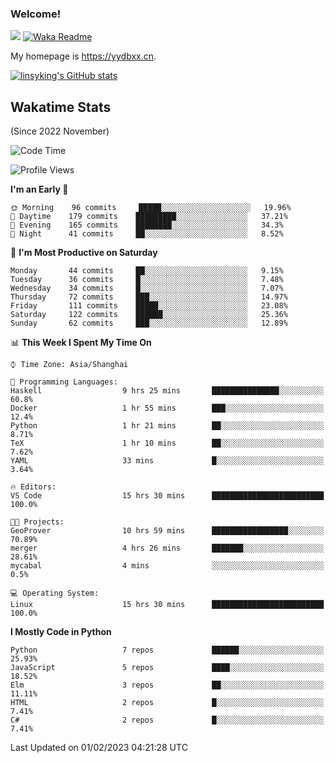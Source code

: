 ### Welcome!

![](https://visitor-badge.glitch.me/badge?page_id=linsyking.linsyking)
[![Waka Readme](https://github.com/linsyking/linsyking/actions/workflows/waka-readme.yml/badge.svg)](https://github.com/linsyking/linsyking/actions/workflows/waka-readme.yml)

My homepage is <https://yydbxx.cn>.

[![linsyking's GitHub stats](https://github-readme-stats.vercel.app/api?username=linsyking&show_icons=true&theme=onedark)](https://github.com/anuraghazra/github-readme-stats)

## Wakatime Stats

(Since 2022 November)

<!--START_SECTION:waka-->
![Code Time](http://img.shields.io/badge/Code%20Time-138%20hrs%2035%20mins-blue)

![Profile Views](http://img.shields.io/badge/Profile%20Views-0-blue)

**I'm an Early 🐤** 

```text
🌞 Morning    96 commits     █████░░░░░░░░░░░░░░░░░░░░   19.96% 
🌆 Daytime    179 commits    █████████░░░░░░░░░░░░░░░░   37.21% 
🌃 Evening    165 commits    ████████░░░░░░░░░░░░░░░░░   34.3% 
🌙 Night      41 commits     ██░░░░░░░░░░░░░░░░░░░░░░░   8.52%

```
📅 **I'm Most Productive on Saturday** 

```text
Monday       44 commits     ██░░░░░░░░░░░░░░░░░░░░░░░   9.15% 
Tuesday      36 commits     █░░░░░░░░░░░░░░░░░░░░░░░░   7.48% 
Wednesday    34 commits     █░░░░░░░░░░░░░░░░░░░░░░░░   7.07% 
Thursday     72 commits     ███░░░░░░░░░░░░░░░░░░░░░░   14.97% 
Friday       111 commits    █████░░░░░░░░░░░░░░░░░░░░   23.08% 
Saturday     122 commits    ██████░░░░░░░░░░░░░░░░░░░   25.36% 
Sunday       62 commits     ███░░░░░░░░░░░░░░░░░░░░░░   12.89%

```


📊 **This Week I Spent My Time On** 

```text
⌚︎ Time Zone: Asia/Shanghai

💬 Programming Languages: 
Haskell                  9 hrs 25 mins       ███████████████░░░░░░░░░░   60.8% 
Docker                   1 hr 55 mins        ███░░░░░░░░░░░░░░░░░░░░░░   12.4% 
Python                   1 hr 21 mins        ██░░░░░░░░░░░░░░░░░░░░░░░   8.71% 
TeX                      1 hr 10 mins        ██░░░░░░░░░░░░░░░░░░░░░░░   7.62% 
YAML                     33 mins             █░░░░░░░░░░░░░░░░░░░░░░░░   3.64%

🔥 Editors: 
VS Code                  15 hrs 30 mins      █████████████████████████   100.0%

🐱‍💻 Projects: 
GeoProver                10 hrs 59 mins      █████████████████░░░░░░░░   70.89% 
merger                   4 hrs 26 mins       ███████░░░░░░░░░░░░░░░░░░   28.61% 
mycabal                  4 mins              ░░░░░░░░░░░░░░░░░░░░░░░░░   0.5%

💻 Operating System: 
Linux                    15 hrs 30 mins      █████████████████████████   100.0%

```

**I Mostly Code in Python** 

```text
Python                   7 repos             ██████░░░░░░░░░░░░░░░░░░░   25.93% 
JavaScript               5 repos             ████░░░░░░░░░░░░░░░░░░░░░   18.52% 
Elm                      3 repos             ██░░░░░░░░░░░░░░░░░░░░░░░   11.11% 
HTML                     2 repos             █░░░░░░░░░░░░░░░░░░░░░░░░   7.41% 
C#                       2 repos             █░░░░░░░░░░░░░░░░░░░░░░░░   7.41%

```



 Last Updated on 01/02/2023 04:21:28 UTC
<!--END_SECTION:waka-->
